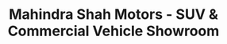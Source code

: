 ---
title: "Mahindra Shah Motors - SUV & Commercial Vehicle Showroom"
url: /gulbarga/mahindra-shah-motors-suv-and-commercial-vehicle-showroom/
shop: car
---